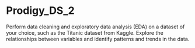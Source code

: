 # Prodigy_DS_2

Perform data cleaning and exploratory data analysis (EDA) on a dataset of your choice, 
such as the Titanic dataset from Kaggle. Explore the relationships between variables and identify patterns and trends in the data.
